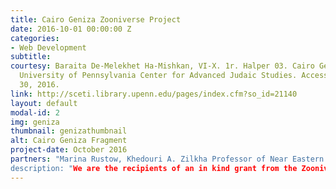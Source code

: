```yaml
---
title: Cairo Geniza Zooniverse Project
date: 2016-10-01 00:00:00 Z
categories:
- Web Development
subtitle: 
courtesy: Baraita De-Melekhet Ha-Mishkan, VI-X. 1r. Halper 03. Cairo Genizah Collection,
  University of Pennsylvania Center for Advanced Judaic Studies. Accessed November
  30, 2016.
link: http://sceti.library.upenn.edu/pages/index.cfm?so_id=21140
layout: default
modal-id: 2
img: geniza
thumbnail: genizathumbnail
alt: Cairo Geniza Fragment
project-date: October 2016
partners: "Marina Rustow, Khedouri A. Zilkha Professor of Near Eastern Studies and Professor of History, and Director of the Princeton Geniza Lab; Eve Krakowski, Assistant Professor of Near Eastern Studies and the Program in Judaic Studies at Princeton University, Princeton Geniza Lab; Jean Bauer, Associate Director of the Digital Humanities Center at Princeton; Jessica Goldberg, Associate Professor of History at the University of California, Los Angeles;  David Kraemer, Joseph J. and Dora Abbell Librarian and professor of Talmud and Rabbinics at The Jewish Theological Seminary; Moshe Lavee, lecturer in Talmud and Midrash in the department of Jewish History at the University of Haifa, and co-head of the Inter-disciplinary Centre for Genizah Research and Education in Haifa, and the chair of the Early Judaism and Rabbinic Program in the European Association of Biblical Studies; Sinai Rusinek; The Zooniverse.   
description: "We are the recipients of an in kind grant from the Zooniverse to transcribe medieval manuscript fragments from the Cairo Genizah. Zooniverse is a non-profit crowdsourcing platform that has over 1.5 million 'citizen scientists' who will help to work on transcribing these fragments. The in-kind grant is part of an approximately 1.2 million dollar IMLS grant Zooniverse was awarded and is dispersing over four transcription projects, two text and two audio. Over the next three years they will receive extensive developer time from Zooniverse to build a framework that not only allows for the transcription of Geniza fragments but also allows for the classification of these fragments into their general genre, whether literary (religious text), or documentary (non-religious- text), and then their more specific genre, as well as language and script characteristics. Students and the general public also will have the opportunity to benefit from encountering these fragments online and from learning how to transcribe them as members of this citizen scientist community. We see this project as a way for people with shared interests and different skill levels from around the world to meet in a common endeavor. We also see this as a way to develop new tools for citizen scientists throughout the world to learn to read a variety of scribal hands and to open texts accessible only to a handful of specialists to millions of people." 
---
```


